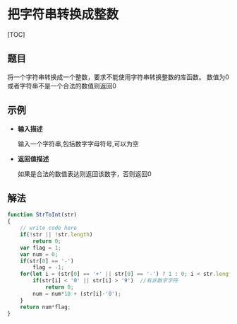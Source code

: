 # 把字符串转换成整数

[TOC]

## 题目

将一个字符串转换成一个整数，要求不能使用字符串转换整数的库函数。 数值为0或者字符串不是一个合法的数值则返回0



## 示例

- **输入描述**

  输入一个字符串,包括数字字母符号,可以为空

- **返回值描述**

  如果是合法的数值表达则返回该数字，否则返回0



## 解法

```javascript
function StrToInt(str)
{
    // write code here
    if(!str || !str.length)
        return 0;
    var flag = 1;
    var num = 0;
    if(str[0] == '-')
        flag = -1;
    for(let i = (str[0] == '+' || str[0] == '-') ? 1 : 0; i < str.length; i++){
        if(str[i] < '0' || str[i] > '9')  //有非数字字符
            return 0;
        num = num*10 + (str[i]-'0');
    }
    return num*flag;
}
```

